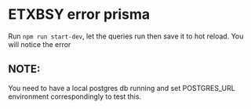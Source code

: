 # ETXBSY error prisma

Run `npm run start-dev`, let the queries run then save it to hot reload. You will notice the error

## NOTE:

You need to have a local postgres db running and set POSTGRES_URL environment correspondingly to test this.
